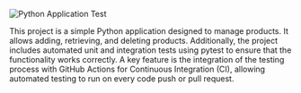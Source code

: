 ![Python Application Test](https://github.com/prangowda/Automation_Testing/blob/main/python-app.yml/badge.svg)

This project is a simple Python application designed to manage products. It allows adding, retrieving, and deleting products. Additionally, the project includes automated unit and integration tests using pytest to ensure that the functionality works correctly. A key feature is the integration of the testing process with GitHub Actions for Continuous Integration (CI), allowing automated testing to run on every code push or pull request.

